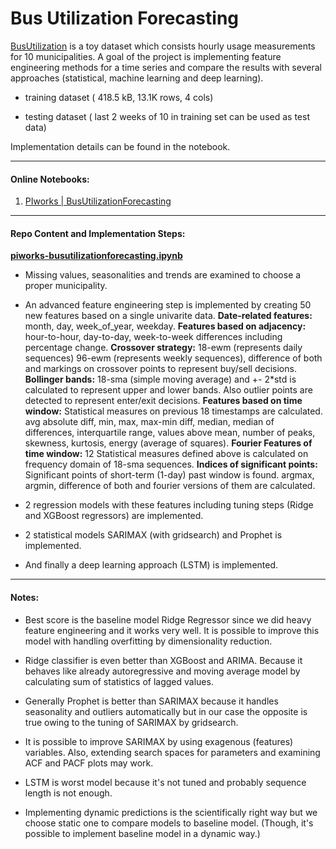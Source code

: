 # Bus Utilization Forecasting

[BusUtilization](https://www.kaggle.com/hakkoz/piworksbus) is a toy dataset which consists hourly usage measurements for 10 municipalities. A goal of the project is implementing feature engineering methods for a time series and compare the results with several approaches (statistical, machine learning and deep learning).

- training dataset ( 418.5 kB, 13.1K rows, 4 cols)

- testing dataset ( last 2 weeks of 10 in training set can be used as test data)

Implementation details can be found in the notebook.

---

#### Online Notebooks:

1. [PIworks | BusUtilizationForecasting](https://www.kaggle.com/hakkoz/piworks-busutilizationforecasting)

---

#### Repo Content and Implementation Steps:

[**piworks-busutilizationforecasting.ipynb**](https://github.com/mustafahakkoz/Predict_IPP_Contribution/blob/main/1.garanti-eda-preprocessing.ipynb)

- Missing values, seasonalities and trends are examined to choose a proper municipality.

- An advanced feature engineering step is implemented by creating 50 new features based on a single univarite data.
  **Date-related features:** month, day, week_of_year, weekday.
  **Features based on adjacency:** hour-to-hour, day-to-day, week-to-week differences including percentage change.
  **Crossover strategy:** 18-ewm (represents daily sequences) 96-ewm (represents weekly sequences), difference of both and markings on crossover points to represent buy/sell decisions.
  **Bollinger bands:** 18-sma (simple moving average) and +- 2*std is calculated to represent upper and lower bands. Also outlier points are detected to represent enter/exit decisions.
  **Features based on time window:** Statistical measures on previous 18 timestamps are calculated. avg absolute diff, min, max, max-min diff, median, median of differences, interquartile range, values above mean, number of peaks, skewness, kurtosis, energy (average of squares).
  **Fourier Features of time window:** 12 Statistical measures defined above is calculated on frequency domain of 18-sma sequences.
  **Indices of significant points:** Significant points of short-term (1-day) past window is found. argmax, argmin, difference of both and fourier versions of them are calculated.

- 2 regression models with these features including tuning steps (Ridge and XGBoost regressors) are implemented.

- 2 statistical models SARIMAX (with gridsearch) and Prophet is implemented.

- And finally a deep learning approach (LSTM) is implemented.

---

#### Notes:

- Best score is the baseline model Ridge Regressor since we did heavy feature engineering and it works very well. It is possible to improve this model with handling overfitting by dimensionality reduction.

- Ridge classifier is even better than XGBoost and ARIMA. Because it behaves like already autoregressive and moving average model by calculating sum of statistics of lagged values.

- Generally Prophet is better than SARIMAX because it handles seasonality and outliers automatically but in our case the opposite is true owing to the tuning of SARIMAX by gridsearch.

- It is possible to improve SARIMAX by using exagenous (features) variables. Also, extending search spaces for parameters and examining ACF and PACF plots may work.

- LSTM is worst model because it's not tuned and probably sequence length is not enough.

- Implementing dynamic predictions is the scientifically right way but we choose static one to compare models to baseline model. (Though, it's possible to implement baseline model in a dynamic way.)
